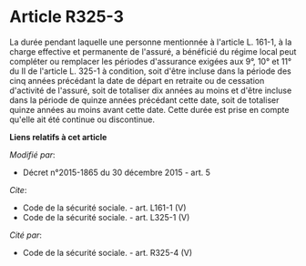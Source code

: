 # Article R325-3

La durée pendant laquelle une personne mentionnée à l'article L. 161-1, à la charge effective et permanente de l'assuré, a
bénéficié du régime local peut compléter ou remplacer les périodes d'assurance exigées aux 9°, 10° et 11° du II de l'article
L. 325-1 à condition, soit d'être incluse dans la période des cinq années précédant la date de départ en retraite ou de
cessation d'activité de l'assuré, soit de totaliser dix années au moins et d'être incluse dans la période de quinze années
précédant cette date, soit de totaliser quinze années au moins avant cette date. Cette durée est prise en compte qu'elle ait
été continue ou discontinue.

**Liens relatifs à cet article**

_Modifié par_:

  - Décret n°2015-1865 du 30 décembre 2015 - art. 5

_Cite_:

  - Code de la sécurité sociale. - art. L161-1 (V)
  - Code de la sécurité sociale. - art. L325-1 (V)

_Cité par_:

  - Code de la sécurité sociale. - art. R325-4 (V)
